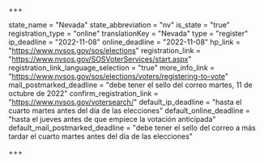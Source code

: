 +++

state_name = "Nevada"
state_abbreviation = "nv"
is_state = "true"
registration_type = "online"
translationKey = "Nevada"
type = "register"
ip_deadline = "2022-11-08"
online_deadline = "2022-11-08"
hp_link = "https://www.nvsos.gov/sos/elections"
registration_link = "https://www.nvsos.gov/SOSVoterServices/start.aspx"
registration_link_language_selection = "true"
more_info_link = "https://www.nvsos.gov/sos/elections/voters/registering-to-vote"
mail_postmarked_deadline = "debe tener el sello del correo martes, 11 de octubre de 2022"
confirm_registration_link = "https://www.nvsos.gov/votersearch/"
default_ip_deadline = "hasta el cuarto martes antes del día de las elecciones"
default_online_deadline = "hasta el jueves antes de que empiece la votación anticipada"
default_mail_postmarked_deadline = "debe tener el sello del correo a más tardar el cuarto martes antes del día de las elecciones"

+++